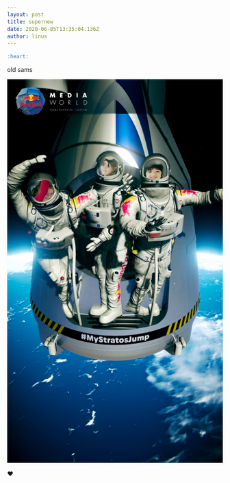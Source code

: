 ```yaml
---
layout: post
title: supernew
date: 2020-06-05T13:35:04.136Z
author: linus
---
```

```markdown
:heart:
```

old sams

![](/assets/uploads/my_stratos_jump.jpg)

:heart: